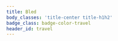 ```yaml
---
title: Bled
body_classes: 'title-center title-h1h2'
badge_class: badge-color-travel
header_id: travel
---
```


